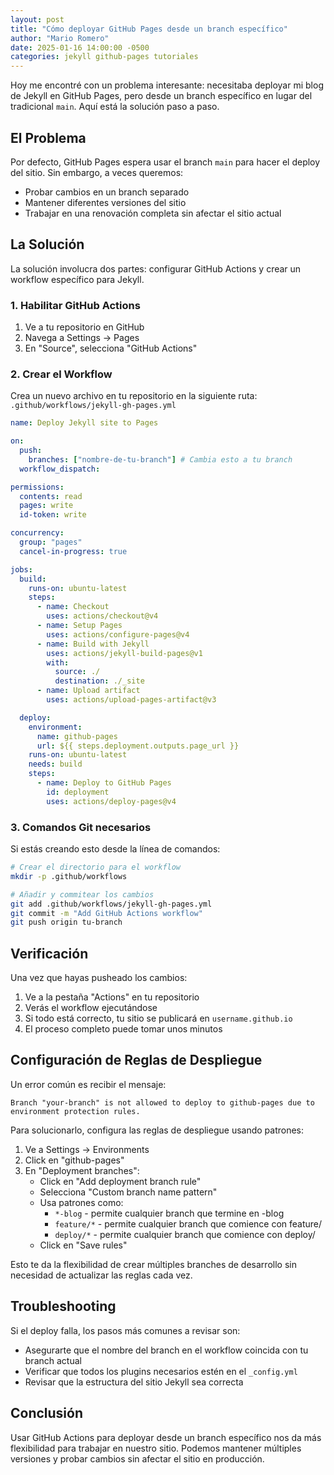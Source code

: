```yaml
---
layout: post
title: "Cómo deployar GitHub Pages desde un branch específico"
author: "Mario Romero"
date: 2025-01-16 14:00:00 -0500
categories: jekyll github-pages tutoriales
---
```


Hoy me encontré con un problema interesante: necesitaba deployar mi blog de Jekyll en GitHub Pages, pero desde un branch específico en lugar del tradicional `main`. Aquí está la solución paso a paso.

## El Problema

Por defecto, GitHub Pages espera usar el branch `main` para hacer el deploy del sitio. Sin embargo, a veces queremos:

- Probar cambios en un branch separado
- Mantener diferentes versiones del sitio
- Trabajar en una renovación completa sin afectar el sitio actual

## La Solución

La solución involucra dos partes: configurar GitHub Actions y crear un workflow específico para Jekyll.

### 1. Habilitar GitHub Actions

1. Ve a tu repositorio en GitHub
2. Navega a Settings → Pages
3. En "Source", selecciona "GitHub Actions"

### 2. Crear el Workflow

Crea un nuevo archivo en tu repositorio en la siguiente ruta:
`.github/workflows/jekyll-gh-pages.yml`

```yaml
name: Deploy Jekyll site to Pages

on:
  push:
    branches: ["nombre-de-tu-branch"] # Cambia esto a tu branch
  workflow_dispatch:

permissions:
  contents: read
  pages: write
  id-token: write

concurrency:
  group: "pages"
  cancel-in-progress: true

jobs:
  build:
    runs-on: ubuntu-latest
    steps:
      - name: Checkout
        uses: actions/checkout@v4
      - name: Setup Pages
        uses: actions/configure-pages@v4
      - name: Build with Jekyll
        uses: actions/jekyll-build-pages@v1
        with:
          source: ./
          destination: ./_site
      - name: Upload artifact
        uses: actions/upload-pages-artifact@v3

  deploy:
    environment:
      name: github-pages
      url: ${{ steps.deployment.outputs.page_url }}
    runs-on: ubuntu-latest
    needs: build
    steps:
      - name: Deploy to GitHub Pages
        id: deployment
        uses: actions/deploy-pages@v4
```

### 3. Comandos Git necesarios

Si estás creando esto desde la línea de comandos:

```bash
# Crear el directorio para el workflow
mkdir -p .github/workflows

# Añadir y commitear los cambios
git add .github/workflows/jekyll-gh-pages.yml
git commit -m "Add GitHub Actions workflow"
git push origin tu-branch
```

## Verificación

Una vez que hayas pusheado los cambios:

1. Ve a la pestaña "Actions" en tu repositorio
2. Verás el workflow ejecutándose
3. Si todo está correcto, tu sitio se publicará en `username.github.io`
4. El proceso completo puede tomar unos minutos

## Configuración de Reglas de Despliegue

Un error común es recibir el mensaje:

```
Branch "your-branch" is not allowed to deploy to github-pages due to environment protection rules.
```

Para solucionarlo, configura las reglas de despliegue usando patrones:

1. Ve a Settings -> Environments
2. Click en "github-pages"
3. En "Deployment branches":
   - Click en "Add deployment branch rule"
   - Selecciona "Custom branch name pattern"
   - Usa patrones como:
     - `*-blog` - permite cualquier branch que termine en -blog
     - `feature/*` - permite cualquier branch que comience con feature/
     - `deploy/*` - permite cualquier branch que comience con deploy/
   - Click en "Save rules"

Esto te da la flexibilidad de crear múltiples branches de desarrollo sin necesidad de actualizar las reglas cada vez.

## Troubleshooting

Si el deploy falla, los pasos más comunes a revisar son:

- Asegurarte que el nombre del branch en el workflow coincida con tu branch actual
- Verificar que todos los plugins necesarios estén en el `_config.yml`
- Revisar que la estructura del sitio Jekyll sea correcta

## Conclusión

Usar GitHub Actions para deployar desde un branch específico nos da más flexibilidad para trabajar en nuestro sitio. Podemos mantener múltiples versiones y probar cambios sin afectar el sitio en producción.
